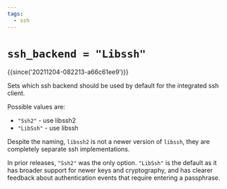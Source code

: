 ```yaml
---
tags:
  - ssh
---
```

# `ssh_backend = "Libssh"`

{{since('20211204-082213-a66c61ee9')}}

Sets which ssh backend should be used by default for the integrated ssh client.

Possible values are:

* `"Ssh2"` - use libssh2
* `"LibSsh"` - use libssh

Despite the naming, `libssh2` is not a newer version of `libssh`, they are
completely separate ssh implementations.

In prior releases, `"Ssh2"` was the only option.  `"LibSsh"` is the default
as it has broader support for newer keys and cryptography, and has clearer
feedback about authentication events that require entering a passphrase.

